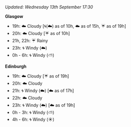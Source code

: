 *Updated: Wednesday 13th September 17:30*

**Glasgow**

* 19h: :cloud: Cloudy [:cyclone:(:cloud:) as of 10h, :cloud: as of 15h, :umbrella: as of 19h]
* 20h: :cloud: Cloudy [:umbrella: as of 10h]
* 21h, 22h: :umbrella: Rainy
* 23h: :cyclone: Windy (:cloud:)
* 0h - 6h: :cyclone: Windy (:partly_sunny:)

**Edinburgh**

* 19h: :cloud: Cloudy [:umbrella: as of 19h]
* 20h: :cloud: Cloudy
* 21h: :cyclone: Windy (:cloud:) [:cloud: as of 17h]
* 22h: :cloud: Cloudy
* 23h: :cyclone: Windy (:cloud:) [:cloud: as of 19h]
* 0h - 3h: :cyclone: Windy (:partly_sunny:)
* 4h - 6h: :cyclone: Windy (:sunny:)

